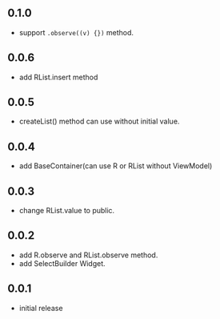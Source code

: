 ## 0.1.0
- support `.observe((v) {})` method.

## 0.0.6
- add RList.insert method

## 0.0.5
- createList() method can use without initial value.

## 0.0.4
- add BaseContainer(can use R or RList without ViewModel)

## 0.0.3
- change RList.value to public.

## 0.0.2
- add R.observe and RList.observe method.
- add SelectBuilder Widget.

## 0.0.1
- initial release